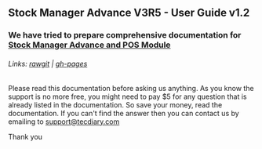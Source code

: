 ## Stock Manager Advance V3R5 - User Guide v1.2

### We have tried to prepare comprehensive documentation for [Stock Manager Advance and POS Module](http://codecanyon.net/item/stock-manager-advance-invoice-inventory-system/3647040/?ref=Tecdiary)

###### Links: [rawgit](http://rawgit.com/tecdiary/SMA-Guide/master/index.html) | [gh-pages](http://tecdiary.github.io/SMA-Guide/)

Please read this documentation before asking us anything. As you know the support is no more free, you might need to pay $5 for any question that is already listed in the documentation. So save your money, read the documentation. If you can't find the answer then you can contact us by emailing to support@tecdiary.com 

Thank you